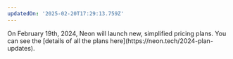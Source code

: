 ```yaml
---
updatedOn: '2025-02-20T17:29:13.759Z'
---
```


<Admonition type="comingSoon" title="New pricing plans">
On February 19th, 2024, Neon will launch new, simplified pricing plans. You can see the [details of all the plans here](https://neon.tech/2024-plan-updates).
</Admonition>
